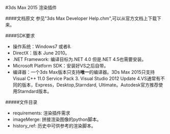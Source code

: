 #3ds Max 2015 渲染插件

####文档原文
参见"3ds Max Developer Help.chm",可以从官方文档上下载下来。

####SDK要求 
- 操作系统：Windows7 或者8.
- DirectX：版本 June 2010。
- .NET Framework: 编译目标为.NET 4.0 但是.NET 4.5也需要安装。
- Microsoft Platform SDK：安装好VS之后自带。
- 编译器：一个3ds Max版本只支持**唯一**的编译器。3Ds Max 2015只支持Visual C++ 11.0 Service Pack 3. Visual Studio 2012 Update 4.VS通常有不同的版本，Express，Desktop,Starndard, Ultimate。Autodesk官方推荐使用Starndard版本。


#####文件目录
- requirements: 渲染插件需求
- imageMerge: 拼接渲染图像的python脚本。
- history_ref: 历史中可供参考的渲染脚本。
